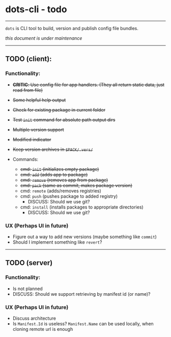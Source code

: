 # dots-cli - todo
___
`dots` is CLI tool to build, version and publish config file bundles.

_this document is under maintenance_

___
## TODO (client):
### Functionality:
- ~~__CRITIC__: Use config file for app handlers. (They all return static data, just read from file)~~
- ~~Some helpful help output~~
- ~~Check for existing package in current folder~~
- ~~Test `init` command for absolute path output dirs~~
- ~~Multiple version support~~
- ~~Modified indicator~~
- ~~Keep version archives in `$PACK/.vers/`~~


- Commands:
    - ~~cmd: `init` (initializes empty package)~~
    - ~~cmd: `add` (adds app to package)~~
    - ~~cmd: `remove` (removes app from package)~~
    - ~~cmd: `pack` (same as commit, makes package version)~~
    - cmd: `remote` (adds/removes registries)
    - cmd: `push` (pushes package to added registry)
      - DISCUSS: Should we use git?
    - cmd: `install` (installs packages to appropriate directories)
      - DISCUSS: Should we use git?

### UX (Perhaps UI in future)
- Figure out a way to add new versions (maybe something like `commit`)
- Should I implement something like `revert`?

___
## TODO (server)
### Functionality:
- Is not planned
- DISCUSS: Should we support retrieving by manifest id (or name)?

### UX (Perhaps UI in future)
- Discuss architecture
- Is `Manifest.Id` is useless? `Manifest.Name` can be used locally, when cloning remote url is enough
